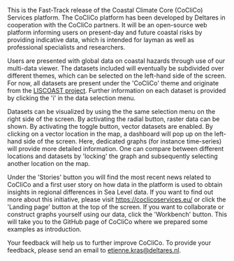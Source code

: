 This is the Fast-Track release of the Coastal Climate Core (CoCliCo) Services platform. The CoCliCo platform has been developed by Deltares in cooperation with the CoCliCo partners. It will be an open-source web platform informing users on present-day and future coastal risks by  providing indicative data, which is intended for layman as well as professional specialists and researchers.

Users are presented with global data on coastal hazards through use of our multi-data viewer. The datasets included will eventually be subdivided over different themes, which can be selected on the left-hand side of the screen. For now, all datasets are present under the 'CoCliCo' theme and originate from the [LISCOAST project](https://data.jrc.ec.europa.eu/collection/LISCOAST). Further information on each dataset is provided by clicking the 'i' in the data selection menu.

Datasets can be visualized by using the the same selection menu on the right side of the screen. By activating the radial button, raster data can be shown. By activating the toggle button, vector datasets are enabled. By clicking on a vector location in the map, a dashboard will pop up on the left-hand side of the screen. Here, dedicated graphs (for instance time-series) will provide more detailed information. One can compare between different locations and datasets by 'locking' the graph and subsequently selecting another location on the map. 

Under the 'Stories' button you will find the most recent news related to CoCliCo and a first user story on how data in the platform is used to obtain insights in regional differences in Sea Level data. If you want to find out more about this initiative, please visit https://coclicoservices.eu/ or click the 'Landing page' button at the top of the screen. If you want to collaborate or construct graphs yourself using our data, click the 'Workbench' button. This will take you to the GitHub page of CoCliCo where we prepared some examples as introduction.  

Your feedback will help us to further improve CoCliCo. To provide your feedback, please send an email to etienne.kras@deltares.nl.
